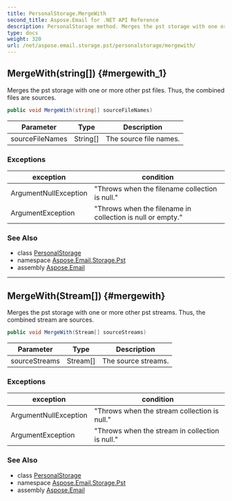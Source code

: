 ```yaml
---
title: PersonalStorage.MergeWith
second_title: Aspose.Email for .NET API Reference
description: PersonalStorage method. Merges the pst storage with one or more other pst files. Thus the combined files are sources
type: docs
weight: 320
url: /net/aspose.email.storage.pst/personalstorage/mergewith/
---
```

## MergeWith(string[]) {#mergewith_1}

Merges the pst storage with one or more other pst files. Thus, the combined files are sources.

```csharp
public void MergeWith(string[] sourceFileNames)
```

| Parameter | Type | Description |
| --- | --- | --- |
| sourceFileNames | String[] | The source file names. |

### Exceptions

| exception | condition |
| --- | --- |
| ArgumentNullException | "Throws when the filename collection is null." |
| ArgumentException | "Throws when the filename in collection is null or empty." |

### See Also

* class [PersonalStorage](../)
* namespace [Aspose.Email.Storage.Pst](../../personalstorage/)
* assembly [Aspose.Email](../../../)

---

## MergeWith(Stream[]) {#mergewith}

Merges the pst storage with one or more other pst streams. Thus, the combined stream are sources.

```csharp
public void MergeWith(Stream[] sourceStreams)
```

| Parameter | Type | Description |
| --- | --- | --- |
| sourceStreams | Stream[] | The source streams. |

### Exceptions

| exception | condition |
| --- | --- |
| ArgumentNullException | "Throws when the stream collection is null." |
| ArgumentException | "Throws when the stream in collection is null." |

### See Also

* class [PersonalStorage](../)
* namespace [Aspose.Email.Storage.Pst](../../personalstorage/)
* assembly [Aspose.Email](../../../)


